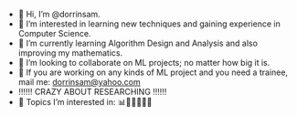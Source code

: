 - 👋 Hi, I’m @dorrinsam.
- 💖 I’m interested in learning new techniques and gaining experience in Computer Science.
- 🌱 I’m currently learning Algorithm Design and Analysis and also improving my mathematics.
- 👀 I’m looking to collaborate on ML projects; no matter how big it is.
- 📩 If you are working on any kinds of ML project and you need a trainee, mail me: dorrinsam@yahoo.com
- ‼️‼️‼️ CRAZY ABOUT RESEARCHING ‼️‼️‼️
- 📝 Topics I’m interested in: 📊🧠🧬🦠💉💊

<!---
dorrinsam/dorrinsam is a ✨ special ✨ repository because its `README.md` (this file) appears on your GitHub profile.
You can click the Preview link to take a look at your changes.
--->
